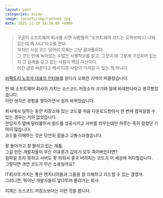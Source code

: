 ```yaml
---
layout: post
categories: essay
image: /assets/img/rootone.jpg
date: 2021-11-29 11:30:00 +0900
---
```


> 구글이 소프트웨어 회사를 사면 사람들이 “소프트웨어 코드는 깃허브에 다 나와 있는데 왜 사냐”라고들 한다.  
> 하지만 사실 코드 덩어리 자체는 그냥 결과물이다.  
> 그 코드 안에 녹아있는 수많은 시행착오를 알고, 그것이 왜 그렇게 구성되어 있는지 그 설계를 갖고 있는 사람이 핵심 자산이다.  
> 이건 글로 써준다고 해서 다른 사람이 가져갈 수 있는 게 아니다.  

[비팩토리 노정석 대표의 인터뷰](https://byline.network/2021/11/24-144/)를 읽다가 오래전 기억이 떠올랐습니다.  

한 때 소프트웨어 회사의 가치는 소스코드 저장소의 크기와 질에 비례한다라고 생각했었습니다.  
이런 생각은 경험을 쌓아가면서 점차 바뀌었습니다.  

회사에서 일하는 동안 저장소에 있는 코드를 처음 다운로드받아서 한 번에 컴파일할 수 있는 경우는 거의 없었습니다.  
전임자가 옆에 달라붙어서 빌드를 성공시키고 서버를 띄우는데만 하루는 족히 걸렸던 기억이 많습니다.  
코드를 이해하는 것은 당연히 힘들고 고통스러웠습니다.  

잘 돌아가고 잘 팔리고 있는 제품.  
그걸 만든 개발자들이 무슨 이유론가 갑자기 모두 죽어버린다면?  
컴파일 조차 못하고 서버도 못 띄워서 결국 버려지는 코드가 이 세상에 허다할겁니다.  
그렇다면 과연 코드가 무슨 소용일까요?

IT회사의 가치는 좋은 엔지니어들과 그들을 잘 이해하고 리드할 수 있는 경영자.  
그러니깐, 뛰어난 개발자들이 앞다투어 몰려가는 회사.

이제는 소스코드 저장소보다는 이런 것을 봅니다.
